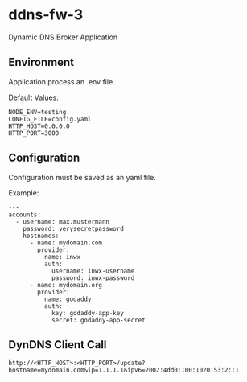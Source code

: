 # ddns-fw-3
Dynamic DNS Broker Application

## Environment

Application process an .env file.

Default Values:

```
NODE_ENV=testing
CONFIG_FILE=config.yaml
HTTP_HOST=0.0.0.0
HTTP_PORT=3000
```

## Configuration

Configuration must be saved as an yaml file.

Example:

```
---
accounts:
  - username: max.mustermann
    password: verysecretpassword
    hostnames:
      - name: mydomain.com
        provider:
          name: inwx
          auth:
            username: inwx-username
            password: inwx-password
      - name: mydomain.org
        provider:
          name: godaddy
          auth:
            key: godaddy-app-key
            secret: godaddy-app-secret
```

## DynDNS Client Call

```
http://<HTTP_HOST>:<HTTP_PORT>/update?hostname=mydomain.com&ip=1.1.1.1&ipv6=2002:4dd0:100:1020:53:2::1
```
